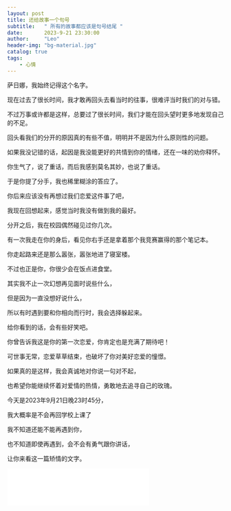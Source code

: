 ```yaml
---
layout: post
title: 还给故事一个句号
subtitle:   " 所有的故事都应该是句号结尾 "
date:       2023-9-21 23:30:00
author:     "Leo"
header-img: "bg-material.jpg"
catalog: true
tags: 
    - 心情
---
```


萨日娜，我始终记得这个名字。

现在过去了很长时间，我才敢再回头去看当时的往事，很难评当时我们的对与错。

不过万事或许都是这样，总要过了很长时间，我们才能在回头望时更多地发现自己的不足。

回头看我们的分开的原因真的有些不值，明明并不是因为什么原则性的问题。

如果我没记错的话，起因是我没能更好的共情到你的情绪，还在一味的劝你释怀。

你生气了，说了重话，而后我感到莫名其妙，也说了重话。

于是你提了分手，我也稀里糊涂的答应了。

你后来应该没有再想过我们恋爱这件事了吧，

我现在回想起来，感觉当时我没有做到我的最好。

分开之后，我在校园偶然碰见过你几次。

有一次我走在你的身后，看见你右手还是拿着那个我竞赛赢得的那个笔记本。

你走起路来还是那么嚣张，嚣张地进了寝室楼。

不过也正是你，你很少会在饭点进食堂。

其实我不止一次幻想再见面时说些什么，

但是因为一直没想好说什么，

所以有时遇到要和你相向而行时，我会选择躲起来。

给你看到的话，会有些好笑吧。

你曾告诉我这是你的第一次恋爱，你肯定也是充满了期待吧！

可世事无常，恋爱草草结束，也破坏了你对美好恋爱的憧憬。

如果真的是这样，我会真诚地对你说一句对不起，

也希望你能继续怀着对爱情的热情，勇敢地去追寻自己的玫瑰。

今天是2023年9月21日晚23时45分，

我大概率是不会再回学校上课了

我不知道还能不能再遇到你，

也不知道即使再遇到，会不会有勇气跟你讲话，

让你来看这一篇矫情的文字。


<iframe frameborder="no" border="0" marginwidth="0" marginheight="0" width=330 height=86 src="//music.163.com/outchain/player?type=2&id=31877470&auto=0&height=66"></iframe>